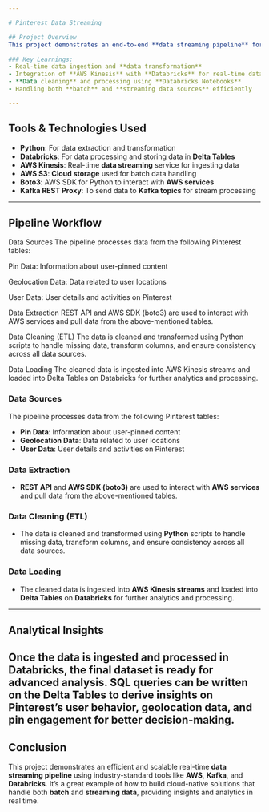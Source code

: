 ```yaml
---

# Pinterest Data Streaming

## Project Overview
This project demonstrates an end-to-end **data streaming pipeline** for processing data from key **Pinterest tables**: **pin**, **geo**, and **user**. The pipeline ingests, transforms, and stores this data in a **Delta Table** on **Databricks**, simulating a real-world **data processing** scenario. The primary goal is to showcase how **real-time data streaming** can be integrated with **AWS Kinesis** and **Databricks** for efficient data transformation, storage, and advanced analytics.

### Key Learnings:
- Real-time data ingestion and **data transformation**
- Integration of **AWS Kinesis** with **Databricks** for real-time data pipelines
- **Data cleaning** and processing using **Databricks Notebooks**
- Handling both **batch** and **streaming data sources** efficiently

---
```


## Tools & Technologies Used
- **Python**: For data extraction and transformation
- **Databricks**: For data processing and storing data in **Delta Tables**
- **AWS Kinesis**: Real-time **data streaming** service for ingesting data
- **AWS S3**: **Cloud storage** used for batch data handling
- **Boto3**: AWS SDK for Python to interact with **AWS services**
- **Kafka REST Proxy**: To send data to **Kafka topics** for stream processing

---

## Pipeline Workflow

Data Sources
The pipeline processes data from the following Pinterest tables:

Pin Data: Information about user-pinned content

Geolocation Data: Data related to user locations

User Data: User details and activities on Pinterest

Data Extraction
REST API and AWS SDK (boto3) are used to interact with AWS services and pull data from the above-mentioned tables.

Data Cleaning (ETL)
The data is cleaned and transformed using Python scripts to handle missing data, transform columns, and ensure consistency across all data sources.

Data Loading
The cleaned data is ingested into AWS Kinesis streams and loaded into Delta Tables on Databricks for further analytics and processing.

### Data Sources
The pipeline processes data from the following Pinterest tables:
- **Pin Data**: Information about user-pinned content
- **Geolocation Data**: Data related to user locations
- **User Data**: User details and activities on Pinterest

### Data Extraction
- **REST API** and **AWS SDK (boto3)** are used to interact with **AWS services** and pull data from the above-mentioned tables.
  
### Data Cleaning (ETL)
- The data is cleaned and transformed using **Python** scripts to handle missing data, transform columns, and ensure consistency across all data sources.
  
### Data Loading
- The cleaned data is ingested into **AWS Kinesis streams** and loaded into **Delta Tables** on **Databricks** for further analytics and processing.

---
## Analytical Insights
Once the data is ingested and processed in Databricks, the final dataset is ready for advanced analysis. SQL queries can be written on the Delta Tables to derive insights on Pinterest’s user behavior, geolocation data, and pin engagement for better decision-making.
---
## Conclusion
This project demonstrates an efficient and scalable real-time **data streaming pipeline** using industry-standard tools like **AWS**, **Kafka**, and **Databricks**. It’s a great example of how to build cloud-native solutions that handle both **batch** and **streaming data**, providing insights and analytics in real time.


